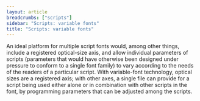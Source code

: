 ```yaml
---
layout: article
breadcrumbs: ["scripts"]
sidebar: "Scripts: variable fonts"
title: "Scripts: variable fonts"
---
```

An ideal platform for multiple script fonts would, among other things, include a registered optical-size axis, and allow individual parameters of scripts (parameters that would have otherwise been designed under pressure to conform to a single font family) to vary according to the needs of the readers of a particular script. With variable-font technology, optical sizes are a registered axis; with other axes, a single file can provide for a script being used either alone or in combination with other scripts in the font, by programming parameters that can be adjusted among the scripts.
